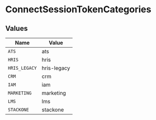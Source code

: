 # ConnectSessionTokenCategories


## Values

| Name          | Value         |
| ------------- | ------------- |
| `ATS`         | ats           |
| `HRIS`        | hris          |
| `HRIS_LEGACY` | hris-legacy   |
| `CRM`         | crm           |
| `IAM`         | iam           |
| `MARKETING`   | marketing     |
| `LMS`         | lms           |
| `STACKONE`    | stackone      |